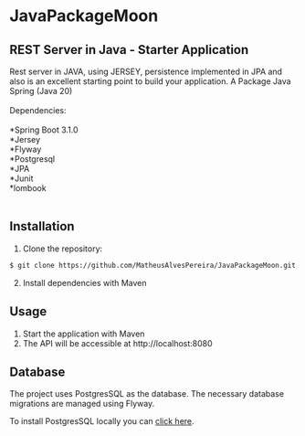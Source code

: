 # JavaPackageMoon<br>

## REST Server in Java - Starter Application

Rest server in JAVA, using JERSEY, persistence implemented in JPA and also  is an excellent starting point to build your application.
A Package Java Spring (Java 20)<br>
<br>
Dependencies:<br>
<br>
*Spring Boot 3.1.0<br>
*Jersey<br>
*Flyway<br>
*Postgresql<br>
*JPA<br>
*Junit<br>
*lombook<br>
<br>

## Installation

1. Clone the repository:

```bash
$ git clone https://github.com/MatheusAlvesPereira/JavaPackageMoon.git
```

2. Install dependencies with Maven

## Usage

1. Start the application with Maven
2. The API will be accessible at http://localhost:8080

## Database
The project uses PostgresSQL as the database. The necessary database migrations are managed using Flyway.

To install PostgresSQL locally you can [click here](https://www.postgresql.org/download/).
